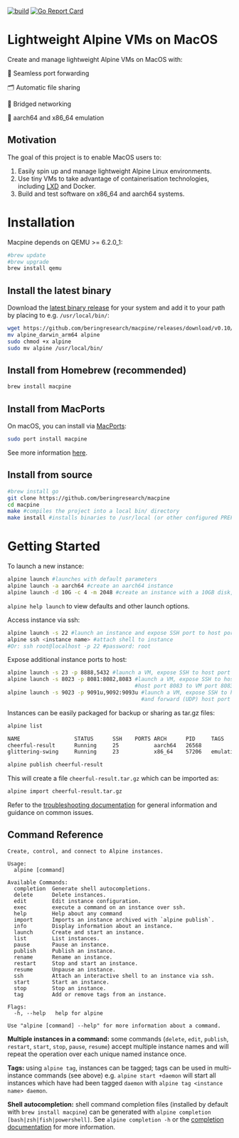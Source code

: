 [![build](https://github.com/beringresearch/macpine/actions/workflows/build.yml/badge.svg)](https://github.com/beringresearch/macpine/actions/workflows/build.yml) [![Go Report Card](https://goreportcard.com/badge/github.com/beringresearch/macpine)](https://goreportcard.com/report/github.com/beringresearch/macpine)

# Lightweight Alpine VMs on MacOS

Create and manage lightweight Alpine VMs on MacOS with:


:repeat: Seamless port forwarding

:card_index_dividers: Automatic file sharing

:roller_coaster: Bridged networking

:rocket: aarch64 and x86_64 emulation

## Motivation
The goal of this project is to enable MacOS users to:

1. Easily spin up and manage lightweight Alpine Linux environments.
2. Use tiny VMs to take advantage of containerisation technologies, including [LXD](https://linuxcontainers.org/lxd/introduction/) and Docker.
3. Build and test software on x86_64 and aarch64 systems.

# Installation

Macpine depends on QEMU >= 6.2.0_1:

```bash
#brew update
#brew upgrade
brew install qemu
```

## Install the latest binary

Download the [latest binary release](https://github.com/beringresearch/macpine/releases) for your system and add it to your path by placing to e.g. `/usr/local/bin/`:

```bash
wget https://github.com/beringresearch/macpine/releases/download/v0.10/alpine_darwin_arm64
mv alpine_darwin_arm64 alpine
sudo chmod +x alpine
sudo mv alpine /usr/local/bin/
```

## Install from Homebrew (recommended)

```bash
brew install macpine
```

## Install from MacPorts

On macOS, you can install via [MacPorts](https://www.macports.org):

```bash
sudo port install macpine
```

See more information [here](https://ports.macports.org/port/macpine/).

## Install from source

```bash
#brew install go
git clone https://github.com/beringresearch/macpine
cd macpine
make #compiles the project into a local bin/ directory
make install #installs binaries to /usr/local (or other configured PREFIX)
```

# Getting Started

To launch a new instance:

```bash
alpine launch #launches with default parameters
alpine launch -a aarch64 #create an aarch64 instance
alpine launch -d 10G -c 4 -m 2048 #create an instance with a 10GB disk, 4 cpus and 2GB of RAM
```

`alpine help launch` to view defaults and other launch options.

Access instance via ssh:

```bash
alpine launch -s 22 #launch an instance and expose SSH port to host port 22
alpine ssh <instance name> #attach shell to instance
#Or: ssh root@localhost -p 22 #password: root
```

Expose additional instance ports to host:

```bash
alpine launch -s 23 -p 8888,5432 #launch a VM, expose SSH to host port 23 and forward host ports 8888 and 5432 to VM ports 8888 and 5432
alpine launch -s 8023 -p 8081:8082,8083 #launch a VM, expose SSH to host port 8023, forward host port 8081 to VM port 8082, and forward
                                        #host port 8083 to VM port 8083
alpine launch -s 9023 -p 9091u,9092:9093u #launch a VM, expose SSH to host port 9023, forward (UDP) host port 9091 to VM port 9091,
                                          #and forward (UDP) host port 9092 to VM port 9093
```

Instances can be easily packaged for backup or sharing as tar.gz files:

```bash
alpine list

NAME                 STATUS      SSH    PORTS ARCH      PID     TAGS
cheerful-result      Running     25           aarch64   26568
glittering-swing     Running     23           x86_64    57206   emulation,intel
```

```bash
alpine publish cheerful-result
```

This will create a file `cheerful-result.tar.gz` which can be imported as:

```bash
alpine import cheerful-result.tar.gz
```

Refer to the [troubleshooting documentation](docs/docs/troubleshooting.md) for general information and guidance on common issues.

## Command Reference

```man
Create, control, and connect to Alpine instances.

Usage:
  alpine [command]

Available Commands:
  completion  Generate shell autocompletions.
  delete      Delete instances.
  edit        Edit instance configuration.
  exec        execute a command on an instance over ssh.
  help        Help about any command
  import      Imports an instance archived with `alpine publish`.
  info        Display information about an instance.
  launch      Create and start an instance.
  list        List instances.
  pause       Pause an instance.
  publish     Publish an instance.
  rename      Rename an instance.
  restart     Stop and start an instance.
  resume      Unpause an instance.
  ssh         Attach an interactive shell to an instance via ssh.
  start       Start an instance.
  stop        Stop an instance.
  tag         Add or remove tags from an instance.

Flags:
  -h, --help   help for alpine

Use "alpine [command] --help" for more information about a command.
```

**Multiple instances in a command:** some commands (`delete`, `edit`, `publish`, `restart`, `start`, `stop`, `pause`, `resume`) accept multiple instance names and will repeat the operation over each unique named instance once.

**Tags:** using `alpine tag`, instances can be tagged; tags can be used in multi-instance commands (see above) e.g. `alpine start +daemon` will start all instances which have had been tagged `daemon` with `alpine tag <instance name> daemon`.

**Shell autocompletion:** shell command completion files (installed by default with `brew install macpine`) can be generated with `alpine completion [bash|zsh|fish|powershell]`.
See `alpine completion -h` or the [completion documentation](docs/docs/completions.md) for more information.

